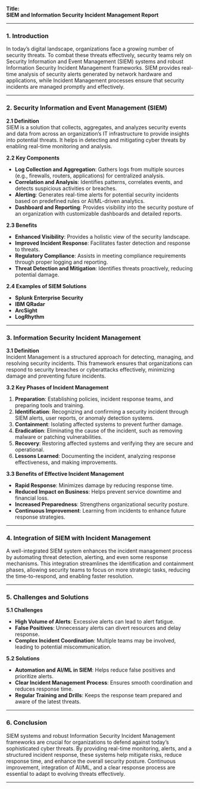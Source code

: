**Title:**  
**SIEM and Information Security Incident Management Report**

---

### **1. Introduction**

In today’s digital landscape, organizations face a growing number of security threats. To combat these threats effectively, security teams rely on Security Information and Event Management (SIEM) systems and robust Information Security Incident Management frameworks. SIEM provides real-time analysis of security alerts generated by network hardware and applications, while Incident Management processes ensure that security incidents are managed promptly and effectively.

---

### **2. Security Information and Event Management (SIEM)**

**2.1 Definition**  
SIEM is a solution that collects, aggregates, and analyzes security events and data from across an organization’s IT infrastructure to provide insights into potential threats. It helps in detecting and mitigating cyber threats by enabling real-time monitoring and analysis.

**2.2 Key Components**  
- **Log Collection and Aggregation**: Gathers logs from multiple sources (e.g., firewalls, routers, applications) for centralized analysis.
- **Correlation and Analysis**: Identifies patterns, correlates events, and detects suspicious activities or breaches.
- **Alerting**: Generates real-time alerts for potential security incidents based on predefined rules or AI/ML-driven analytics.
- **Dashboard and Reporting**: Provides visibility into the security posture of an organization with customizable dashboards and detailed reports.

**2.3 Benefits**  
- **Enhanced Visibility**: Provides a holistic view of the security landscape.
- **Improved Incident Response**: Facilitates faster detection and response to threats.
- **Regulatory Compliance**: Assists in meeting compliance requirements through proper logging and reporting.
- **Threat Detection and Mitigation**: Identifies threats proactively, reducing potential damage.

**2.4 Examples of SIEM Solutions**  
- **Splunk Enterprise Security**
- **IBM QRadar**
- **ArcSight**
- **LogRhythm**

---

### **3. Information Security Incident Management**

**3.1 Definition**  
Incident Management is a structured approach for detecting, managing, and resolving security incidents. This framework ensures that organizations can respond to security breaches or cyberattacks effectively, minimizing damage and preventing future incidents.

**3.2 Key Phases of Incident Management**  
1. **Preparation**: Establishing policies, incident response teams, and preparing tools and training.
2. **Identification**: Recognizing and confirming a security incident through SIEM alerts, user reports, or anomaly detection systems.
3. **Containment**: Isolating affected systems to prevent further damage.
4. **Eradication**: Eliminating the cause of the incident, such as removing malware or patching vulnerabilities.
5. **Recovery**: Restoring affected systems and verifying they are secure and operational.
6. **Lessons Learned**: Documenting the incident, analyzing response effectiveness, and making improvements.

**3.3 Benefits of Effective Incident Management**  
- **Rapid Response**: Minimizes damage by reducing response time.
- **Reduced Impact on Business**: Helps prevent service downtime and financial loss.
- **Increased Preparedness**: Strengthens organizational security posture.
- **Continuous Improvement**: Learning from incidents to enhance future response strategies.

---

### **4. Integration of SIEM with Incident Management**

A well-integrated SIEM system enhances the incident management process by automating threat detection, alerting, and even some response mechanisms. This integration streamlines the identification and containment phases, allowing security teams to focus on more strategic tasks, reducing the time-to-respond, and enabling faster resolution.

---

### **5. Challenges and Solutions**

**5.1 Challenges**  
- **High Volume of Alerts**: Excessive alerts can lead to alert fatigue.
- **False Positives**: Unnecessary alerts can divert resources and delay response.
- **Complex Incident Coordination**: Multiple teams may be involved, leading to potential miscommunication.

**5.2 Solutions**  
- **Automation and AI/ML in SIEM**: Helps reduce false positives and prioritize alerts.
- **Clear Incident Management Process**: Ensures smooth coordination and reduces response time.
- **Regular Training and Drills**: Keeps the response team prepared and aware of the latest threats.

---

### **6. Conclusion**

SIEM systems and robust Information Security Incident Management frameworks are crucial for organizations to defend against today’s sophisticated cyber threats. By providing real-time monitoring, alerts, and a structured incident response, these systems help mitigate risks, reduce response time, and enhance the overall security posture. Continuous improvement, integration of AI/ML, and a clear response process are essential to adapt to evolving threats effectively.

---
